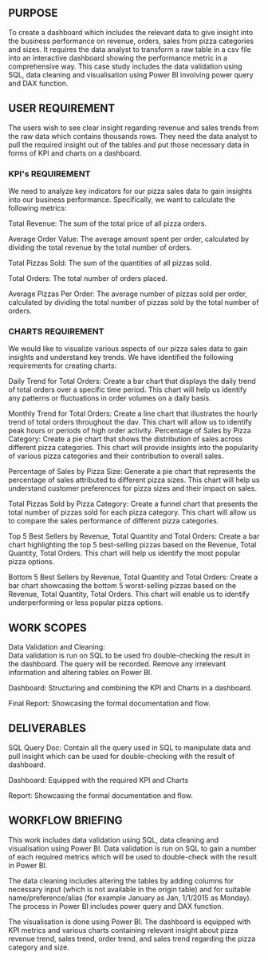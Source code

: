 

## PURPOSE
To create a dashboard which includes the relevant data to give insight into the business performance on revenue, orders, sales from pizza categories and sizes. It requires the data analyst to transform a raw table in a csv file into an interactive dashboard showing the performance metric in a comprehensive way. This case study includes the data validation using SQL, data cleaning and visualisation using Power BI involving power query and DAX function.

## USER REQUIREMENT 

The users wish to see clear insight regarding revenue and sales trends from the raw data which contains thousands rows. They need the data analyst to pull the required insight out of the tables and put those necessary data in forms of KPI and charts on a dashboard. 

### KPI's REQUIREMENT

We need to analyze key indicators for our pizza sales data to gain insights into our business performance. Specifically, we want to calculate the following metrics:

Total Revenue: The sum of the total price of all pizza orders.

Average Order Value: The average amount spent per order, calculated by dividing the total revenue by the total number of orders.

Total Pizzas Sold: The sum of the quantities of all pizzas sold.

Total Orders: The total number of orders placed.

Average Pizzas Per Order: The average number of pizzas sold per order, calculated by dividing the total number of pizzas sold by the total number of orders.


### CHARTS REQUIREMENT

We would like to visualize various aspects of our pizza sales data to gain insights and understand key
trends. We have identified the following requirements for creating charts:

Daily Trend for Total Orders: Create a bar chart that displays the daily trend of total orders over a specific time period. This chart will help us identify any patterns or fluctuations in order volumes on a daily basis.

Monthly Trend for Total Orders: Create a line chart that illustrates the hourly trend of total orders throughout the dav. This chart will allow us to identify peak hours or periods of high order activity.
Percentage of Sales by Pizza Category: Create a pie chart that shows the distribution of sales across different pizza categories. This chart will provide insights into the popularity of various pizza categories and their contribution to overall sales.

Percentage of Sales by Pizza Size: Generate a pie chart that represents the percentage of sales attributed to different pizza sizes. This chart will help us understand customer preferences for pizza sizes and their impact on sales.

Total Pizzas Sold by Pizza Category: Create a funnel chart that presents the total number of pizzas sold for each pizza category. This chart will allow us to compare the sales performance of different pizza categories.

Top 5 Best Sellers by Revenue, Total Quantity and Total Orders: Create a bar chart highlighting the top 5 best-selling pizzas based on the Revenue, Total Quantity, Total Orders. This chart will help us identify the most popular pizza options.

Bottom 5 Best Sellers by Revenue, Total Quantity and Total Orders: Create a bar chart showcasing the bottom 5 worst-selling pizzas based on the Revenue, Total Quantity, Total Orders. This chart will enable us to identify underperforming or less popular pizza options.


## WORK SCOPES

Data Validation and Cleaning:  
Data validation is run on SQL to be used fro double-checking the result in the dashboard. The query will be recorded. 
Remove any irrelevant information and altering tables on Power BI.

Dashboard:
Structuring and combining the KPI and Charts in a dashboard.

Final Report:
Showcasing the formal documentation and flow.


## DELIVERABLES

SQL Query Doc: Contain all the query used in SQL to manipulate data and pull insight which can be used for double-checking with the result of dashboard.

Dashboard: Equipped with the required  KPI and Charts

Report: Showcasing the formal documentation and flow.


## WORKFLOW BRIEFING 

This work includes data validation using SQL, data cleaning and visualisation using Power BI. Data validation is run on SQL to gain a number of each required metrics which will be used to double-check with the result in Power BI. 

The data cleaning includes altering the tables by adding columns for necessary input (which is not available in the origin table) and for suitable name/preference/alias (for example January as Jan, 1/1/2015 as Monday). The process in Power BI includes power query and DAX function.

The visualisation is done using Power BI. The dashboard is equipped with KPI metrics and various charts containing relevant insight about pizza revenue trend, sales trend, order trend, and sales trend regarding the pizza category and size.

